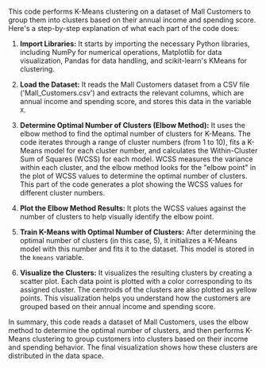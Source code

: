 This code performs K-Means clustering on a dataset of Mall Customers to group them into clusters based on their annual income and spending score. Here's a step-by-step explanation of what each part of the code does:

1. **Import Libraries:** It starts by importing the necessary Python libraries, including NumPy for numerical operations, Matplotlib for data visualization, Pandas for data handling, and scikit-learn's KMeans for clustering.

2. **Load the Dataset:** It reads the Mall Customers dataset from a CSV file ('Mall_Customers.csv') and extracts the relevant columns, which are annual income and spending score, and stores this data in the variable `X`.

3. **Determine Optimal Number of Clusters (Elbow Method):** It uses the elbow method to find the optimal number of clusters for K-Means. The code iterates through a range of cluster numbers (from 1 to 10), fits a K-Means model for each cluster number, and calculates the Within-Cluster Sum of Squares (WCSS) for each model. WCSS measures the variance within each cluster, and the elbow method looks for the "elbow point" in the plot of WCSS values to determine the optimal number of clusters. This part of the code generates a plot showing the WCSS values for different cluster numbers.

4. **Plot the Elbow Method Results:** It plots the WCSS values against the number of clusters to help visually identify the elbow point.

5. **Train K-Means with Optimal Number of Clusters:** After determining the optimal number of clusters (in this case, 5), it initializes a K-Means model with this number and fits it to the dataset. This model is stored in the `kmeans` variable.

6. **Visualize the Clusters:** It visualizes the resulting clusters by creating a scatter plot. Each data point is plotted with a color corresponding to its assigned cluster. The centroids of the clusters are also plotted as yellow points. This visualization helps you understand how the customers are grouped based on their annual income and spending score.

In summary, this code reads a dataset of Mall Customers, uses the elbow method to determine the optimal number of clusters, and then performs K-Means clustering to group customers into clusters based on their income and spending behavior. The final visualization shows how these clusters are distributed in the data space.